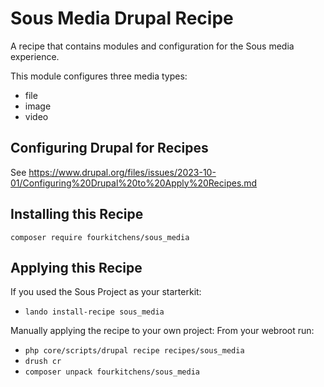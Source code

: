 # Sous Media Drupal Recipe
A recipe that contains modules and configuration for the Sous media experience.

This module configures three media types:
- file
- image
- video

## Configuring Drupal for Recipes

See https://www.drupal.org/files/issues/2023-10-01/Configuring%20Drupal%20to%20Apply%20Recipes.md

## Installing this Recipe

`composer require fourkitchens/sous_media`

## Applying this Recipe

If you used the Sous Project as your starterkit:
- `lando install-recipe sous_media` 

Manually applying the recipe to your own project:
From your webroot run: 
- `php core/scripts/drupal recipe recipes/sous_media`
- `drush cr`
- `composer unpack fourkitchens/sous_media`
